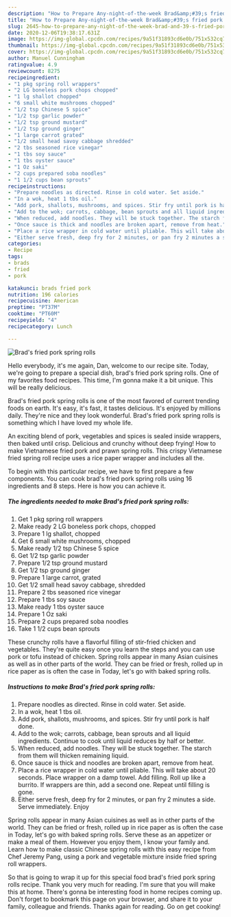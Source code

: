 ```yaml
---
description: "How to Prepare Any-night-of-the-week Brad&amp;#39;s fried pork spring rolls"
title: "How to Prepare Any-night-of-the-week Brad&amp;#39;s fried pork spring rolls"
slug: 2645-how-to-prepare-any-night-of-the-week-brad-and-39-s-fried-pork-spring-rolls
date: 2020-12-06T19:38:17.631Z
image: https://img-global.cpcdn.com/recipes/9a51f31893cd6e0b/751x532cq70/brads-fried-pork-spring-rolls-recipe-main-photo.jpg
thumbnail: https://img-global.cpcdn.com/recipes/9a51f31893cd6e0b/751x532cq70/brads-fried-pork-spring-rolls-recipe-main-photo.jpg
cover: https://img-global.cpcdn.com/recipes/9a51f31893cd6e0b/751x532cq70/brads-fried-pork-spring-rolls-recipe-main-photo.jpg
author: Manuel Cunningham
ratingvalue: 4.9
reviewcount: 8275
recipeingredient:
- "1 pkg spring roll wrappers"
- "2 LG boneless pork chops chopped"
- "1 lg shallot chopped"
- "6 small white mushrooms chopped"
- "1/2 tsp Chinese 5 spice"
- "1/2 tsp garlic powder"
- "1/2 tsp ground mustard"
- "1/2 tsp ground ginger"
- "1 large carrot grated"
- "1/2 small head savoy cabbage shredded"
- "2 tbs seasoned rice vinegar"
- "1 tbs soy sauce"
- "1 tbs oyster sauce"
- "1 Oz saki"
- "2 cups prepared soba noodles"
- "1 1/2 cups bean sprouts"
recipeinstructions:
- "Prepare noodles as directed. Rinse in cold water. Set aside."
- "In a wok, heat 1 tbs oil."
- "Add pork, shallots, mushrooms, and spices. Stir fry until pork is half done."
- "Add to the wok; carrots, cabbage, bean sprouts and all liquid ingredients. Continue to cook until liquid reduces by half or better."
- "When reduced, add noodles. They will be stuck together. The starch from them will thicken remaining liquid."
- "Once sauce is thick and noodles are broken apart, remove from heat."
- "Place a rice wrapper in cold water until pliable. This will take about 20 seconds. Place wrapper on a damp towel. Add filling. Roll up like a burrito. If wrappers are thin, add a second one. Repeat until filling is gone."
- "Either serve fresh, deep fry for 2 minutes, or pan fry 2 minutes a side. Serve immediately. Enjoy"
categories:
- Recipe
tags:
- brads
- fried
- pork

katakunci: brads fried pork 
nutrition: 196 calories
recipecuisine: American
preptime: "PT37M"
cooktime: "PT60M"
recipeyield: "4"
recipecategory: Lunch

---
```



![Brad&#39;s fried pork spring rolls](https://img-global.cpcdn.com/recipes/9a51f31893cd6e0b/751x532cq70/brads-fried-pork-spring-rolls-recipe-main-photo.jpg)

Hello everybody, it's me again, Dan, welcome to our recipe site. Today, we're going to prepare a special dish, brad&#39;s fried pork spring rolls. One of my favorites food recipes. This time, I'm gonna make it a bit unique. This will be really delicious.

Brad&#39;s fried pork spring rolls is one of the most favored of current trending foods on earth. It's easy, it's fast, it tastes delicious. It's enjoyed by millions daily. They're nice and they look wonderful. Brad&#39;s fried pork spring rolls is something which I have loved my whole life.

An exciting blend of pork, vegetables and spices is sealed inside wrappers, then baked until crisp. Delicious and crunchy without deep frying! How to make Vietnamese fried pork and prawn spring rolls. This crispy Vietnamese fried spring roll recipe uses a rice paper wrapper and includes all the.


To begin with this particular recipe, we have to first prepare a few components. You can cook brad&#39;s fried pork spring rolls using 16 ingredients and 8 steps. Here is how you can achieve it.

<!--inarticleads1-->

##### The ingredients needed to make Brad&#39;s fried pork spring rolls:

1. Get 1 pkg spring roll wrappers
1. Make ready 2 LG boneless pork chops, chopped
1. Prepare 1 lg shallot, chopped
1. Get 6 small white mushrooms, chopped
1. Make ready 1/2 tsp Chinese 5 spice
1. Get 1/2 tsp garlic powder
1. Prepare 1/2 tsp ground mustard
1. Get 1/2 tsp ground ginger
1. Prepare 1 large carrot, grated
1. Get 1/2 small head savoy cabbage, shredded
1. Prepare 2 tbs seasoned rice vinegar
1. Prepare 1 tbs soy sauce
1. Make ready 1 tbs oyster sauce
1. Prepare 1 Oz saki
1. Prepare 2 cups prepared soba noodles
1. Take 1 1/2 cups bean sprouts


These crunchy rolls have a flavorful filling of stir-fried chicken and vegetables. They&#39;re quite easy once you learn the steps and you can use pork or tofu instead of chicken. Spring rolls appear in many Asian cuisines as well as in other parts of the world. They can be fried or fresh, rolled up in rice paper as is often the case in Today, let&#39;s go with baked spring rolls. 

<!--inarticleads2-->

##### Instructions to make Brad&#39;s fried pork spring rolls:

1. Prepare noodles as directed. Rinse in cold water. Set aside.
1. In a wok, heat 1 tbs oil.
1. Add pork, shallots, mushrooms, and spices. Stir fry until pork is half done.
1. Add to the wok; carrots, cabbage, bean sprouts and all liquid ingredients. Continue to cook until liquid reduces by half or better.
1. When reduced, add noodles. They will be stuck together. The starch from them will thicken remaining liquid.
1. Once sauce is thick and noodles are broken apart, remove from heat.
1. Place a rice wrapper in cold water until pliable. This will take about 20 seconds. Place wrapper on a damp towel. Add filling. Roll up like a burrito. If wrappers are thin, add a second one. Repeat until filling is gone.
1. Either serve fresh, deep fry for 2 minutes, or pan fry 2 minutes a side. Serve immediately. Enjoy


Spring rolls appear in many Asian cuisines as well as in other parts of the world. They can be fried or fresh, rolled up in rice paper as is often the case in Today, let&#39;s go with baked spring rolls. Serve these as an appetizer or make a meal of them. However you enjoy them, I know your family and. Learn how to make classic Chinese spring rolls with this easy recipe from Chef Jeremy Pang, using a pork and vegetable mixture inside fried spring roll wrappers. 

So that is going to wrap it up for this special food brad&#39;s fried pork spring rolls recipe. Thank you very much for reading. I'm sure that you will make this at home. There's gonna be interesting food in home recipes coming up. Don't forget to bookmark this page on your browser, and share it to your family, colleague and friends. Thanks again for reading. Go on get cooking!
